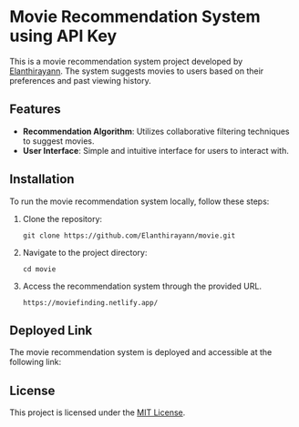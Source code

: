 # Movie Recommendation System using API Key

This is a movie recommendation system project developed by [Elanthirayann](https://github.com/Elanthirayann). The system suggests movies to users based on their preferences and past viewing history.

## Features

- **Recommendation Algorithm**: Utilizes collaborative filtering techniques to suggest movies.
- **User Interface**: Simple and intuitive interface for users to interact with.


## Installation

To run the movie recommendation system locally, follow these steps:

1. Clone the repository:

    ```
    git clone https://github.com/Elanthirayann/movie.git
    ```

2. Navigate to the project directory:

    ```
    cd movie
    ```


2. Access the recommendation system through the provided URL.

       https://moviefinding.netlify.app/

## Deployed Link

The movie recommendation system is deployed and accessible at the following link:

## License

This project is licensed under the [MIT License](LICENSE).

